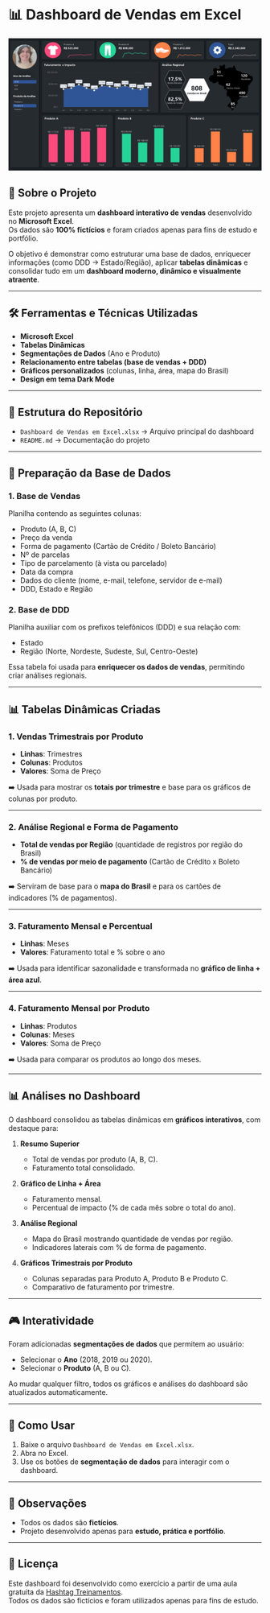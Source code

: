 # 📊 Dashboard de Vendas em Excel

![Preview do Dashboard](./Preview%20do%20Dashboard.png)

## 📌 Sobre o Projeto
Este projeto apresenta um **dashboard interativo de vendas** desenvolvido no **Microsoft Excel**.  
Os dados são **100% fictícios** e foram criados apenas para fins de estudo e portfólio.  

O objetivo é demonstrar como estruturar uma base de dados, enriquecer informações (como DDD → Estado/Região), aplicar **tabelas dinâmicas** e consolidar tudo em um **dashboard moderno, dinâmico e visualmente atraente**.

---

## 🛠️ Ferramentas e Técnicas Utilizadas
- **Microsoft Excel**  
- **Tabelas Dinâmicas**  
- **Segmentações de Dados** (Ano e Produto)  
- **Relacionamento entre tabelas (base de vendas + DDD)**  
- **Gráficos personalizados** (colunas, linha, área, mapa do Brasil)  
- **Design em tema Dark Mode**  

---

## 📂 Estrutura do Repositório
- `Dashboard de Vendas em Excel.xlsx` → Arquivo principal do dashboard  
- `README.md` → Documentação do projeto  

---

## 📑 Preparação da Base de Dados

### 1. Base de Vendas
Planilha contendo as seguintes colunas:
- Produto (A, B, C)  
- Preço da venda  
- Forma de pagamento (Cartão de Crédito / Boleto Bancário)  
- Nº de parcelas  
- Tipo de parcelamento (à vista ou parcelado)  
- Data da compra  
- Dados do cliente (nome, e-mail, telefone, servidor de e-mail)  
- DDD, Estado e Região  

### 2. Base de DDD
Planilha auxiliar com os prefixos telefônicos (DDD) e sua relação com:
- Estado  
- Região (Norte, Nordeste, Sudeste, Sul, Centro-Oeste)  

Essa tabela foi usada para **enriquecer os dados de vendas**, permitindo criar análises regionais.

---

## 📊 Tabelas Dinâmicas Criadas

### 1. Vendas Trimestrais por Produto
- **Linhas**: Trimestres  
- **Colunas**: Produtos  
- **Valores**: Soma de Preço  

➡️ Usada para mostrar os **totais por trimestre** e base para os gráficos de colunas por produto.  

---

### 2. Análise Regional e Forma de Pagamento
- **Total de vendas por Região** (quantidade de registros por região do Brasil)  
- **% de vendas por meio de pagamento** (Cartão de Crédito x Boleto Bancário)  

➡️ Serviram de base para o **mapa do Brasil** e para os cartões de indicadores (% de pagamentos).  

---

### 3. Faturamento Mensal e Percentual
- **Linhas**: Meses  
- **Valores**: Faturamento total e % sobre o ano  

➡️ Usada para identificar sazonalidade e transformada no **gráfico de linha + área azul**.  

---

### 4. Faturamento Mensal por Produto
- **Linhas**: Produtos  
- **Colunas**: Meses  
- **Valores**: Soma de Preço  

➡️ Usada para comparar os produtos ao longo dos meses.  

---

## 📊 Análises no Dashboard

O dashboard consolidou as tabelas dinâmicas em **gráficos interativos**, com destaque para:

1. **Resumo Superior**  
   - Total de vendas por produto (A, B, C).  
   - Faturamento total consolidado.  

2. **Gráfico de Linha + Área**  
   - Faturamento mensal.  
   - Percentual de impacto (% de cada mês sobre o total do ano).  

3. **Análise Regional**  
   - Mapa do Brasil mostrando quantidade de vendas por região.  
   - Indicadores laterais com % de forma de pagamento.  

4. **Gráficos Trimestrais por Produto**  
   - Colunas separadas para Produto A, Produto B e Produto C.  
   - Comparativo de faturamento por trimestre.  

---

## 🎮 Interatividade
Foram adicionadas **segmentações de dados** que permitem ao usuário:  
- Selecionar o **Ano** (2018, 2019 ou 2020).  
- Selecionar o **Produto** (A, B ou C).  

Ao mudar qualquer filtro, todos os gráficos e análises do dashboard são atualizados automaticamente.  

---

## 🚀 Como Usar
1. Baixe o arquivo `Dashboard de Vendas em Excel.xlsx`.  
2. Abra no Excel.  
3. Use os botões de **segmentação de dados** para interagir com o dashboard.  

---

## 📌 Observações
- Todos os dados são **fictícios**.  
- Projeto desenvolvido apenas para **estudo, prática e portfólio**.  

---

## 📄 Licença
Este dashboard foi desenvolvido como exercício a partir de uma aula gratuita da [Hashtag Treinamentos](https://www.hashtagtreinamentos.com/).  
Todos os dados são fictícios e foram utilizados apenas para fins de estudo.

